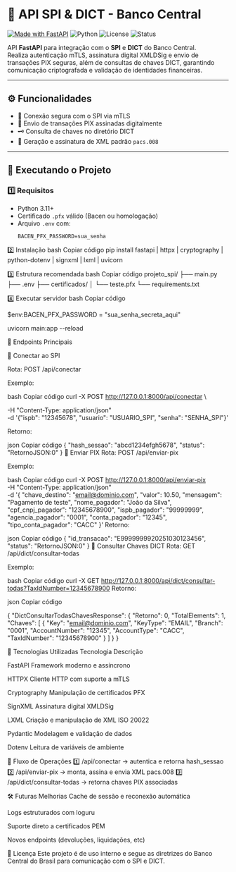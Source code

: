 # 💸 API SPI & DICT - Banco Central

[![Made with FastAPI](https://img.shields.io/badge/Made%20with-FastAPI-009688?logo=fastapi&logoColor=white)](https://fastapi.tiangolo.com/)
![Python](https://img.shields.io/badge/Python-3.11+-blue?logo=python)
![License](https://img.shields.io/badge/Licença-Interna-lightgrey)
![Status](https://img.shields.io/badge/Status-Em%20Desenvolvimento-yellow)

API **FastAPI** para integração com o **SPI** e **DICT** do Banco Central.  
Realiza autenticação mTLS, assinatura digital XMLDSig e envio de transações PIX seguras, além de consultas de chaves DICT, garantindo comunicação criptografada e validação de identidades financeiras.

---

## ⚙️ Funcionalidades

- 🔐 Conexão segura com o SPI via mTLS  
- 💸 Envio de transações PIX assinadas digitalmente  
- 🗝️ Consulta de chaves no diretório DICT  
- 🧾 Geração e assinatura de XML padrão `pacs.008`

---

## 🚀 Executando o Projeto

### 1️⃣ Requisitos
- Python 3.11+
- Certificado `.pfx` válido (Bacen ou homologação)
- Arquivo `.env` com:
  ```env
  BACEN_PFX_PASSWORD=sua_senha
  
2️⃣ Instalação
bash
Copiar código
pip install fastapi | httpx | cryptography | python-dotenv | signxml | lxml | uvicorn


3️⃣ Estrutura recomendada
bash
Copiar código
projeto_spi/
├── main.py
├── .env
├── certificados/
│   └── teste.pfx
└── requirements.txt


4️⃣ Executar servidor
bash
Copiar código

$env:BACEN_PFX_PASSWORD = "sua_senha_secreta_aqui"

uvicorn main:app --reload


🧠 Endpoints Principais

🔹 Conectar ao SPI

Rota: POST /api/conectar

Exemplo:

bash
Copiar código
curl -X POST http://127.0.0.1:8000/api/conectar \

  -H "Content-Type: application/json" \
  -d '{"ispb": "12345678", "usuario": "USUARIO_SPI", "senha": "SENHA_SPI"}'

Retorno:

json
Copiar código
{
  "hash_sessao": "abcd1234efgh5678",
  "status": "RetornoJSON:0"
}
🔹 Enviar PIX
Rota: POST /api/enviar-pix

Exemplo:

bash
Copiar código
curl -X POST http://127.0.0.1:8000/api/enviar-pix \
  -H "Content-Type: application/json" \
  -d '{
        "chave_destino": "email@dominio.com",
        "valor": 10.50,
        "mensagem": "Pagamento de teste",
        "nome_pagador": "João da Silva",
        "cpf_cnpj_pagador": "12345678900",
        "ispb_pagador": "99999999",
        "agencia_pagador": "0001",
        "conta_pagador": "12345",
        "tipo_conta_pagador": "CACC"
      }'
Retorno:

json
Copiar código
{
  "id_transacao": "E9999999920251030123456",
  "status": "RetornoJSON:0"
}
🔹 Consultar Chaves DICT
Rota: GET /api/dict/consultar-todas

Exemplo:

bash
Copiar código
curl -X GET http://127.0.0.1:8000/api/dict/consultar-todas?TaxIdNumber=12345678900
Retorno:

json
Copiar código

{
  "DictConsultarTodasChavesResponse": {
    "Retorno": 0,
    "TotalElements": 1,
    "Chaves": [
      {
        "Key": "email@dominio.com",
        "KeyType": "EMAIL",
        "Branch": "0001",
        "AccountNumber": "12345",
        "AccountType": "CACC",
        "TaxIdNumber": "12345678900"
      }
    ]
  }
}

🧰 Tecnologias Utilizadas
Tecnologia	Descrição

FastAPI	Framework moderno e assíncrono

HTTPX	Cliente HTTP com suporte a mTLS

Cryptography	Manipulação de certificados PFX

SignXML	Assinatura digital XMLDSig

LXML	Criação e manipulação de XML ISO 20022

Pydantic	Modelagem e validação de dados

Dotenv	Leitura de variáveis de ambiente

🧩 Fluxo de Operações
1️⃣ /api/conectar → autentica e retorna hash_sessao
2️⃣ /api/enviar-pix → monta, assina e envia XML pacs.008
3️⃣ /api/dict/consultar-todas → retorna chaves PIX associadas

🛠️ Futuras Melhorias
Cache de sessão e reconexão automática

Logs estruturados com loguru

Suporte direto a certificados PEM

Novos endpoints (devoluções, liquidações, etc)

📄 Licença
Este projeto é de uso interno e segue as diretrizes do Banco Central do Brasil para comunicação com o SPI e DICT.
